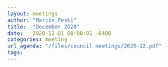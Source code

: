 ```yaml
---
layout: meetings
author: "Marcin Peski"
title:  "December 2020"
date:   2020-12-01 00:00:01 -0400
categories: meeting
url_agenda: "/files/council meetings/2020-12.pdf"
tags: 
---
```

